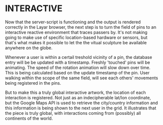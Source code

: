 # INTERACTIVE 

Now that the server-script is functioning and the output is rendered correctly in the Layar browser, the next step is to turn the field of pins to an interactive reactive environment that traces passers by. It's not making going to make use of specific location-based hardware or sensors, but that's what makes it possible to let the the vitual sculpture be available anywhere on the globe.

Whenever a user is within a certail treshold vicinity of a pin, the database entry will be be updated with a timestamp. Freshly 'touched' pins will be animating. The speed of the rotation animation will slow down over time. This is being calculated based on the update timestamp of the pin. User walking within the scope of the same field, will see each others' movements being registered in the pins.

But to make this a truly global interactive artwork, the location of each interaction is registered. Not just as an indecipherable lat/lon coordinate, but the Google Maps API is used to retrieve the city/country information and this information is being shown to the next user in the grid. It illustrates that the piece is truly global, with interactions coming from (possibly) all continents of the world.


